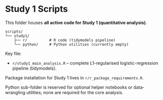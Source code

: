 # Study 1 Scripts

This folder houses **all active code for Study 1 (quantitative analysis)**.

```
scripts/
└── study1/
    ├── r/          # R code (tidymodels pipeline)
    └── python/     # Python utilities (currently empty)
```

Key file:
* `r/study1_main_analysis.R` – complete L1-regularised logistic-regression pipeline (tidymodels).

Package installation for Study 1 lives in `r/r_package_requirements.R`.

Python sub-folder is reserved for optional helper notebooks or data-wrangling utilities; none are required for the core analysis. 